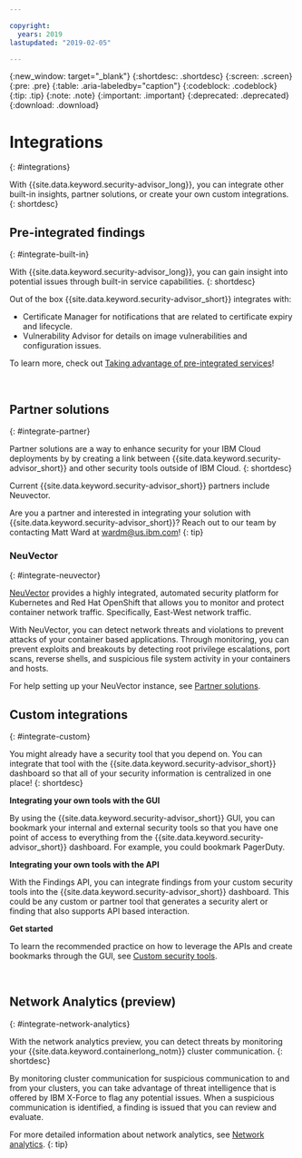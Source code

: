 ```yaml
---

copyright:
  years: 2019
lastupdated: "2019-02-05"

---
```


{:new_window: target="_blank"}
{:shortdesc: .shortdesc}
{:screen: .screen}
{:pre: .pre}
{:table: .aria-labeledby="caption"}
{:codeblock: .codeblock}
{:tip: .tip}
{:note: .note}
{:important: .important}
{:deprecated: .deprecated}
{:download: .download}

# Integrations
{: #integrations}

With {{site.data.keyword.security-advisor_long}}, you can integrate other built-in insights, partner solutions, or create your own custom integrations.
{: shortdesc}


## Pre-integrated findings
{: #integrate-built-in}

With {{site.data.keyword.security-advisor_long}}, you can gain insight into potential issues through built-in service capabilities.
{: shortdesc}


Out of the box {{site.data.keyword.security-advisor_short}} integrates with:

* Certificate Manager for notifications that are related to certificate expiry and lifecycle.
* Vulnerability Advisor for details on image vulnerabilities and configuration issues.

To learn more, check out [Taking advantage of pre-integrated services](setup.html)!

</br>

## Partner solutions
{: #integrate-partner}

Partner solutions are a way to enhance security for your IBM Cloud deployments by by creating a link between {{site.data.keyword.security-advisor_short}} and other security tools outside of IBM Cloud.
{: shortdesc}

Current {{site.data.keyword.security-advisor_short}} partners include Neuvector.

Are you a partner and interested in integrating your solution with {{site.data.keyword.security-advisor_short}}? Reach out to our team by contacting Matt Ward at wardm@us.ibm.com!
{: tip}

### NeuVector
{: #integrate-neuvector}

[NeuVector](https://neuvector.com/) provides a highly integrated, automated security platform for Kubernetes and Red Hat OpenShift that allows you to monitor and protect container network traffic. Specifically, East-West network traffic.

With NeuVector, you can detect network threats and violations to prevent attacks of your container based applications. Through monitoring, you can prevent exploits and breakouts by detecting root privilege escalations, port scans, reverse shells, and suspicious file system activity in your containers and hosts.

For help setting up your NeuVector instance, see [Partner solutions](partners.html#neuvector).



## Custom integrations
{: #integrate-custom}

You might already have a security tool that you depend on. You can integrate that tool with the {{site.data.keyword.security-advisor_short}} dashboard so that all of your security information is centralized in one place!
{: shortdesc}

**Integrating your own tools with the GUI**

By using the {{site.data.keyword.security-advisor_short}} GUI, you can bookmark your internal and external security tools so that you have one point of access to everything from the {{site.data.keyword.security-advisor_short}} dashboard. For example, you could bookmark PagerDuty.

**Integrating your own tools with the API**

With the Findings API, you can integrate findings from your custom security tools into the {{site.data.keyword.security-advisor_short}} dashboard. This could be any custom or partner tool that generates a security alert or finding that also supports API based interaction.

**Get started**

To learn the recommended practice on how to leverage the APIs and create bookmarks through the GUI, see [Custom security tools](/docs/services/security-advisor/custom.html).

</br>





## Network Analytics (preview)
{: #integrate-network-analytics}

With the network analytics preview, you can detect threats by monitoring your {{site.data.keyword.containerlong_notm}} cluster communication.
{: shortdesc}

By monitoring cluster communication for suspicious communication to and from your clusters, you can take advantage of threat intelligence that is offered by IBM X-Force to flag any potential issues. When a suspicious communication is identified, a finding is issued that you can review and evaluate.

For more detailed information about network analytics, see [Network analytics](network-analytics.html).
{: tip}



</br>
</br>
